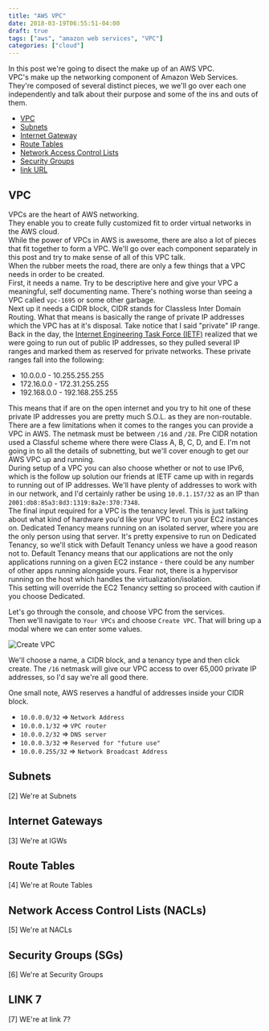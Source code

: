 ```yaml
---
title: "AWS VPC"
date: 2018-03-19T06:55:51-04:00
draft: true
tags: ["aws", "amazon web services", "VPC"]
categories: ["cloud"]
---
```


In this post we're going to disect the make up of an AWS VPC.  
VPC's make up the networking component of Amazon Web Services.
They're composed of several distinct pieces, we we'll go over each one independently and talk about their purpose and some of the ins and outs of them.

* [VPC](#vpc)
* [Subnets](#subnet)
* [Internet Gateway](#igw)
* [Route Tables](#routetable)
* [Network Access Control Lists](#nacl)
* [Security Groups](#sgs)
* [link URL](#7)

## VPC <a id="vpc"></a>
VPCs are the heart of AWS networking.<br>
They enable you to create fully customized fit to order virtual networks in the AWS cloud.<br>
While the power of VPCs in AWS is awesome, there are also a lot of pieces that fit together to form a VPC. We'll go over each component separately in this post and try to make sense of all of this VPC talk.<br>
When the rubber meets the road, there are only a few things that a VPC needs in order to be created.<br>
First, it needs a name. Try to be descriptive here and give your VPC a meaningful, self documenting name.  There's nothing worse than seeing a VPC called `vpc-1695` or some other garbage.<br>
Next up it needs a CIDR block, CIDR stands for Classless Inter Domain Routing. What that means is basically the range of private IP addresses which the VPC has at it's disposal.  Take notice that I said "private" IP range.<br>
Back in the day, the [Internet Engineering Task Force (IETF)](https://en.wikipedia.org/wiki/Internet_Engineering_Task_Force) realized that we were going to run out of public IP addresses, so they pulled several IP ranges and marked them as reserved for private networks.  These private ranges fall into the following:

* 10.0.0.0 - 10.255.255.255
* 172.16.0.0 - 172.31.255.255
* 192.168.0.0 - 192.168.255.255

This means that if are on the open internet and you try to hit one of these private IP addresses you are pretty much S.O.L. as they are non-routable.<br>
There are a few limitations when it comes to the ranges you can provide a VPC in AWS.  The netmask must be between `/16` and `/28`. Pre CIDR notation used a Classful scheme where there were Class A, B, C, D, and E.  I'm not going in to all the details of subnetting, but we'll cover enough to get our AWS VPC up and running.<br>
During setup of a VPC you can also choose whether or not to use IPv6, which is the follow up solution our friends at IETF came up with in regards to running out of IP addresses.  We'll have plenty of addresses to work with in our network, and I'd certainly rather be using `10.0.1.157/32` as an IP than `2001:db8:85a3:8d3:1319:8a2e:370:7348`.<br>
The final input required for a VPC is the tenancy level.  This is just talking about what kind of hardware you'd like your VPC to run your EC2 instances on.  Dedicated Tenancy means running on an isolated server, where you are the only person using that server.  It's pretty expensive to run on Dedicated Tenancy, so we'll stick with Default Tenancy unless we have a good reason not to.  Default Tenancy means that our applications are not the only applications running on a given EC2 instance - there could be any number of other apps running alongside yours.  Fear not, there is a hypervisor running on the host which handles the virtualization/isolation.<br>
This setting will override the EC2 Tenancy setting so proceed with caution if you choose Dedicated.

Let's go through the console, and choose VPC from the services.<br>
Then we'll navigate to `Your VPCs` and choose `Create VPC`.  That will bring up a modal where we can enter some values.

![Create VPC](/img/VPC_create.png)

We'll choose a name, a CIDR block, and a tenancy type and then click create.  The `/16` netmask will give our VPC access to over 65,000 private IP addresses, so I'd say we're all good there.

One small note, AWS reserves a handful of addresses inside your CIDR block.

* `10.0.0.0/32`   => `Network Address`
* `10.0.0.1/32`   => `VPC router`
* `10.0.0.2/32`   => `DNS server`
* `10.0.0.3/32`   => `Reserved for "future use"`
* `10.0.0.255/32` => `Network Broadcast Address`

## Subnets <a id="subnet"></a>
[2] We're at Subnets


## Internet Gateways <a id="igw"></a>
[3] We're at IGWs


## Route Tables <a id="routetable"></a>
[4] We're at Route Tables


## Network Access Control Lists (NACLs) <a id="nacl"></a>
[5] We're at NACLs


## Security Groups (SGs) <a id="sgs"></a>
[6] We're at Security Groups


## LINK 7 <a id="7"></a>
[7] WE're at link 7?


